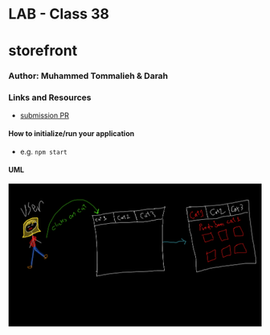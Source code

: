 # LAB - Class 38

# storefront

### Author: Muhammed Tommalieh & Darah

### Links and Resources

- [submission PR](https://github.com/401-advanced-javascript-tommalieh/storefront/pull/4)


#### How to initialize/run your application

- e.g. `npm start`


#### UML

![uml](./public/UML.png)